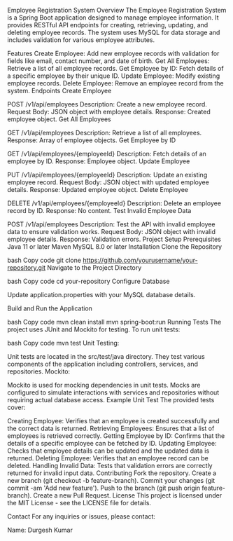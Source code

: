 Employee Registration System
Overview
The Employee Registration System is a Spring Boot application designed to manage employee information. It provides RESTful API endpoints for creating, retrieving, updating, and deleting employee records. The system uses MySQL for data storage and includes validation for various employee attributes.

Features
Create Employee: Add new employee records with validation for fields like email, contact number, and date of birth.
Get All Employees: Retrieve a list of all employee records.
Get Employee by ID: Fetch details of a specific employee by their unique ID.
Update Employee: Modify existing employee records.
Delete Employee: Remove an employee record from the system.
Endpoints
Create Employee

POST /v1/api/employees
Description: Create a new employee record.
Request Body: JSON object with employee details.
Response: Created employee object.
Get All Employees

GET /v1/api/employees
Description: Retrieve a list of all employees.
Response: Array of employee objects.
Get Employee by ID

GET /v1/api/employees/{employeeId}
Description: Fetch details of an employee by ID.
Response: Employee object.
Update Employee

PUT /v1/api/employees/{employeeId}
Description: Update an existing employee record.
Request Body: JSON object with updated employee details.
Response: Updated employee object.
Delete Employee

DELETE /v1/api/employees/{employeeId}
Description: Delete an employee record by ID.
Response: No content.
Test Invalid Employee Data

POST /v1/api/employees
Description: Test the API with invalid employee data to ensure validation works.
Request Body: JSON object with invalid employee details.
Response: Validation errors.
Project Setup
Prerequisites
Java 11 or later
Maven
MySQL 8.0 or later
Installation
Clone the Repository

bash
Copy code
git clone https://github.com/yourusername/your-repository.git
Navigate to the Project Directory

bash
Copy code
cd your-repository
Configure Database

Update application.properties with your MySQL database details.

Build and Run the Application

bash
Copy code
mvn clean install
mvn spring-boot:run
Running Tests
The project uses JUnit and Mockito for testing. To run unit tests:

bash
Copy code
mvn test
Unit Testing:

Unit tests are located in the src/test/java directory.
They test various components of the application including controllers, services, and repositories.
Mockito:

Mockito is used for mocking dependencies in unit tests.
Mocks are configured to simulate interactions with services and repositories without requiring actual database access.
Example Unit Test
The provided tests cover:

Creating Employee: Verifies that an employee is created successfully and the correct data is returned.
Retrieving Employees: Ensures that a list of employees is retrieved correctly.
Getting Employee by ID: Confirms that the details of a specific employee can be fetched by ID.
Updating Employee: Checks that employee details can be updated and the updated data is returned.
Deleting Employee: Verifies that an employee record can be deleted.
Handling Invalid Data: Tests that validation errors are correctly returned for invalid input data.
Contributing
Fork the repository.
Create a new branch (git checkout -b feature-branch).
Commit your changes (git commit -am 'Add new feature').
Push to the branch (git push origin feature-branch).
Create a new Pull Request.
License
This project is licensed under the MIT License - see the LICENSE file for details.

Contact
For any inquiries or issues, please contact:

Name: Durgesh Kumar
